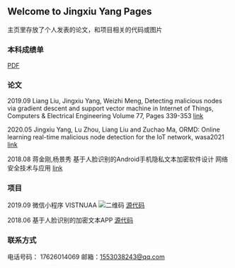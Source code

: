 ## Welcome to Jingxiu Yang Pages

主页里存放了个人发表的论文，和项目相关的代码或图片

###  本科成绩单
[PDF](https://github.com/chanyeol525/chanyeol525.github.io/raw/master/docs/%E6%9C%AC%E7%A7%91%E6%88%90%E7%BB%A9%E5%8D%95.pdf)

###  论文
2019.09 Liang Liu, Jingxiu Yang, Weizhi Meng, Detecting malicious nodes via gradient descent and support vector machine in Internet of Things, Computers & Electrical Engineering
Volume 77, Pages 339-353
[link](https://linkinghub.elsevier.com/retrieve/pii/S004579061930254X)

2020.05 Jingxiu Yang, Lu Zhou, Liang Liu and Zuchao Ma, ORMD: Online learning real-time malicious node detection for the IoT network, wasa2021
[link](http://wasa-conference.org/WASA2021/program.html)

2018.08 蒋金刚,杨景秀 基于人脸识别的Android手机隐私文本加密软件设计  网络安全技术与应用
[link](https://kns.cnki.net/kcms/detail/detail.aspx?dbcode=CJFD&dbname=CJFDLAST2018&filename=WLAQ201808024&v=gCvOplP%25mmd2FJqFr2dHjEc7n6097bf9nH6Asa2th4RN8GaOeh%25mmd2FgLS8vw3em7zAPq9fzV)

### 项目
 2019.09 微信小程序 VISTNUAA 
 ![二维码](https://github.com/chanyeol525/chanyeol525.github.io/blob/master/docs/VISITNUAA.jpg)
  [源代码](https://github.com/chanyeol525/chanyeol525.github.io/raw/master/docs/visitNNU.zip)

  2018.06 基于人脸识别的加密文本APP
  [源代码](https://github.com/chanyeol525/chanyeol525.github.io/raw/master/docs/app%E6%9C%80%E7%BB%88%E7%89%88.zip)


### 联系方式
电话号码： 17626014069
邮箱：1553038243@qq.com
